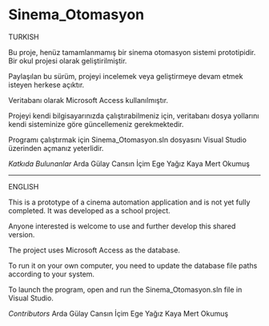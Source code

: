# Sinema_Otomasyon
TURKISH

Bu proje, henüz tamamlanmamış bir sinema otomasyon sistemi prototipidir.
Bir okul projesi olarak geliştirilmiştir.

Paylaşılan bu sürüm, projeyi incelemek veya geliştirmeye devam etmek isteyen herkese açıktır.

Veritabanı olarak Microsoft Access kullanılmıştır.

Projeyi kendi bilgisayarınızda çalıştırabilmeniz için, veritabanı dosya yollarını kendi sisteminize göre güncellemeniz gerekmektedir.

Programı çalıştırmak için Sinema_Otomasyon.sln dosyasını Visual Studio üzerinden açmanız yeterlidir.

*Katkıda Bulunanlar*
Arda Gülay
Cansın İçim
Ege Yağız Kaya
Mert Okumuş

--------------------------------------------------------------------------------------
ENGLISH

This is a prototype of a cinema automation application and is not yet fully completed.
It was developed as a school project.

Anyone interested is welcome to use and further develop this shared version.

The project uses Microsoft Access as the database.

To run it on your own computer, you need to update the database file paths according to your system.

To launch the program, open and run the Sinema_Otomasyon.sln file in Visual Studio.

*Contributors*
Arda Gülay
Cansın İçim
Ege Yağız Kaya
Mert Okumuş



